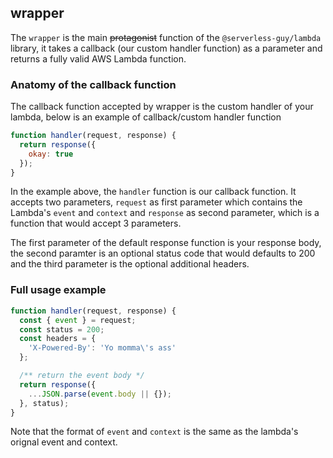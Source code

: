 ## wrapper  
  
The `wrapper` is the main ~~protagonist~~ function of the `@serverless-guy/lambda` library, it takes a callback (our custom handler function) as a parameter and returns a fully valid AWS Lambda function.  
  
### Anatomy of the callback function  
  
The callback function accepted by wrapper is the custom handler of your lambda, below is an example of callback/custom handler function  
  
```javascript
function handler(request, response) {
  return response({
    okay: true
  });
}
```  
  
In the example above, the `handler` function is our callback function. It accepts two parameters, `request` as first parameter which contains the Lambda's `event` and `context` and `response` as second parameter, which is a function that would accept 3 parameters.

The first parameter of the default response function is your response body, the second paramter is an optional status code that would defaults to 200 and the third parameter is the optional additional headers.

### Full usage example  
  
```javascript  
function handler(request, response) {
  const { event } = request;
  const status = 200;
  const headers = {
    'X-Powered-By': 'Yo momma\'s ass'
  };

  /** return the event body */
  return response({
    ...JSON.parse(event.body || {});
  }, status);
}
```  
  
Note that the format of `event` and `context` is the same as the lambda's orignal event and context.
